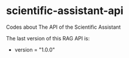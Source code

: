 # scientific-assistant-api
Codes about The API of the Scientific Assistant

The last version of this RAG API is:
- version = "1.0.0"
